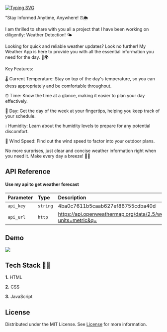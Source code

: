 
[![Typing SVG](https://readme-typing-svg.demolab.com?font=sans+seriff&size=50&duration=4000&pause=1000&random=false&width=435&lines=Weather+App+%E2%98%81%EF%B8%8F)](https://git.io/typing-svg)

"Stay Informed Anytime, Anywhere! ⏰🌦️

I am thrilled to share with you all a project that I have been working on diligently: Weather Detection! 🌤️

Looking for quick and reliable weather updates? Look no further! My Weather App is here to provide you with all the essential information you need for the day. 📱🌍

Key Features:

🌡️ Current Temperature: Stay on top of the day's temperature, so you can dress appropriately and be comfortable throughout.

⏰ Time: Know the time at a glance, making it easier to plan your day effectively.

📅 Day: Get the day of the week at your fingertips, helping you keep track of your schedule.

💧 Humidity: Learn about the humidity levels to prepare for any potential discomfort.

💨 Wind Speed: Find out the wind speed to factor into your outdoor plans.

No more surprises, just clear and concise weather information right when you need it. Make every day a breeze! 📲🌞






## API Reference

#### Use my api to get weather forecast


| Parameter | Type     | Description                |
| :-------- | :------- | :------------------------- |
| `api_key` | `string` | 4ba0c7611b5caab627ef86755cdba40d |
| `api_url` | `http` | https://api.openweathermap.org/data/2.5/weather?units=metric&q= |



## Demo 

![](https://github.com/Shrey2dew/Weather-App/blob/main/Weather%20App%20Demo.gif)


## Tech Stack 🧑‍💻

**1.** HTML

**2.** CSS

**3.** JavaScript


## License

Distributed under the MIT License. See [License](https://choosealicense.com/licenses/mit/) for more information.



